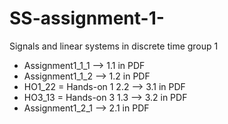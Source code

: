 # SS-assignment-1-
Signals and linear systems in discrete time group 1 
* Assignment1_1_1         --> 1.1 in PDF
* Assignment1_1_2         --> 1.2 in PDF
* HO1_22 = Hands-on 1 2.2 --> 3.1 in PDF
* HO3_13 = Hands-on 3 1.3 --> 3.2 in PDF
* Assignment1_2_1         --> 2.1 in PDF
